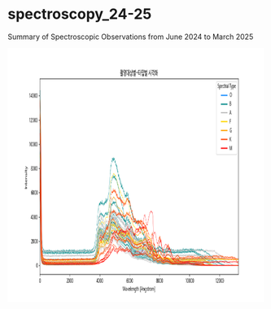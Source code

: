 # spectroscopy_24-25


Summary of Spectroscopic Observations from June 2024 to March 2025

<img src="spec_plot/all_spectrum_as_type_wave.png" width="1200" height="500">



